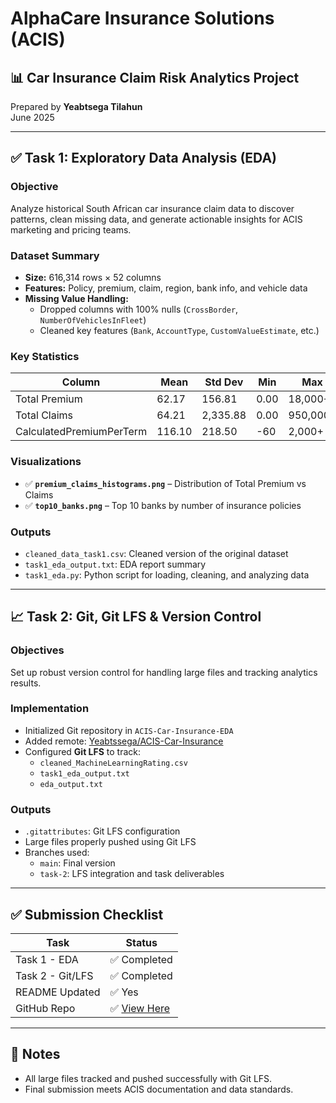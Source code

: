 # AlphaCare Insurance Solutions (ACIS)

## 📊 Car Insurance Claim Risk Analytics Project  
Prepared by **Yeabtsega Tilahun**  
June 2025

---

## ✅ Task 1: Exploratory Data Analysis (EDA)

### Objective  
Analyze historical South African car insurance claim data to discover patterns, clean missing data, and generate actionable insights for ACIS marketing and pricing teams.

### Dataset Summary  
- **Size:** 616,314 rows × 52 columns  
- **Features:** Policy, premium, claim, region, bank info, and vehicle data  
- **Missing Value Handling:**
  - Dropped columns with 100% nulls (`CrossBorder`, `NumberOfVehiclesInFleet`)
  - Cleaned key features (`Bank`, `AccountType`, `CustomValueEstimate`, etc.)

### Key Statistics
| Column                  | Mean     | Std Dev | Min   | Max     |
|-------------------------|----------|---------|-------|---------|
| Total Premium           | 62.17    | 156.81  | 0.00  | 18,000+ |
| Total Claims            | 64.21    | 2,335.88| 0.00  | 950,000+ |
| CalculatedPremiumPerTerm| 116.10   | 218.50  | -60   | 2,000+  |

### Visualizations
- ✅ **`premium_claims_histograms.png`** – Distribution of Total Premium vs Claims  
- ✅ **`top10_banks.png`** – Top 10 banks by number of insurance policies

### Outputs
- `cleaned_data_task1.csv`: Cleaned version of the original dataset
- `task1_eda_output.txt`: EDA report summary
- `task1_eda.py`: Python script for loading, cleaning, and analyzing data

---

## 📈 Task 2: Git, Git LFS & Version Control

### Objectives  
Set up robust version control for handling large files and tracking analytics results.

### Implementation
- Initialized Git repository in `ACIS-Car-Insurance-EDA`
- Added remote: [Yeabtssega/ACIS-Car-Insurance](https://github.com/Yeabtssega/ACIS-Car-Insurance)
- Configured **Git LFS** to track:
  - `cleaned_MachineLearningRating.csv`
  - `task1_eda_output.txt`
  - `eda_output.txt`

### Outputs
- `.gitattributes`: Git LFS configuration
- Large files properly pushed using Git LFS
- Branches used:
  - `main`: Final version
  - `task-2`: LFS integration and task deliverables

---

## ✅ Submission Checklist

| Task            | Status       |
|-----------------|--------------|
| Task 1 - EDA    | ✅ Completed |
| Task 2 - Git/LFS| ✅ Completed |
| README Updated  | ✅ Yes       |
| GitHub Repo     | ✅ [View Here](https://github.com/Yeabtssega/ACIS-Car-Insurance) |

---

## 🔖 Notes
- All large files tracked and pushed successfully with Git LFS.
- Final submission meets ACIS documentation and data standards.

